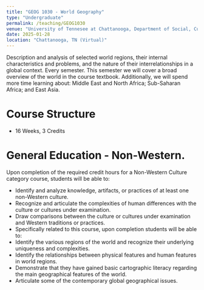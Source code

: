 ```yaml
---
title: "GEOG 1030 - World Geography"
type: "Undergraduate"
permalink: /teaching/GEOG1030
venue: "University of Tennesee at Chattanooga, Department of Social, Cultural and Justice Studies"
date: 2025-01-28
location: "Chattanooga, TN (Virtual)"
---
```


Description and analysis of selected world regions, their internal characteristics and problems, and the nature of their interrelationships in a global context. Every semester. This semester we will cover a broad overview of the world in the course textbook. Additionally, we will spend more time learning about: Middle East and North Africa; Sub-Saharan Africa; and East Asia.

Course Structure
======
- 16 Weeks, 3 Credits

General Education - Non-Western.
======
Upon completion of the required credit hours for a Non-Western Culture category course, students will be able to:

- Identify and analyze knowledge, artifacts, or practices of at least one non-Western culture.
- Recognize and articulate the complexities of human differences with the culture or cultures under examination.
- Draw comparisons between the culture or cultures under examination and Western traditions or practices.
- Specifically related to this course, upon completion students will be able to:
- Identify the various regions of the world and recognize their underlying uniqueness and complexities.
- Identify the relationships between physical features and human features in world regions.
- Demonstrate that they have gained basic cartographic literacy regarding the main geographical features of the world.
- Articulate some of the contemporary global geographical issues.

